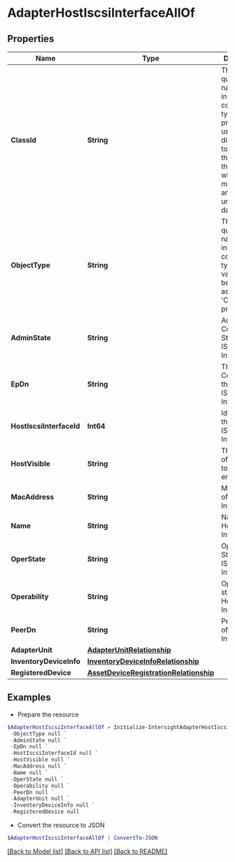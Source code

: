 # AdapterHostIscsiInterfaceAllOf
## Properties

Name | Type | Description | Notes
------------ | ------------- | ------------- | -------------
**ClassId** | **String** | The fully-qualified name of the instantiated, concrete type. This property is used as a discriminator to identify the type of the payload when marshaling and unmarshaling data. | [default to "adapter.HostIscsiInterface"]
**ObjectType** | **String** | The fully-qualified name of the instantiated, concrete type. The value should be the same as the &#39;ClassId&#39; property. | [default to "adapter.HostIscsiInterface"]
**AdminState** | **String** | Admin Configured State of Host ISCSI Interface. | [optional] [readonly] 
**EpDn** | **String** | The Endpoint Config Dn of the Host ISCSI Interface. | [optional] [readonly] 
**HostIscsiInterfaceId** | **Int64** | Identifier of the Host ISCSI Interface. | [optional] [readonly] 
**HostVisible** | **String** | The visibility of the Host to the endpoint. | [optional] [readonly] 
**MacAddress** | **String** | MAC address of Host ISCSI Interface. | [optional] [readonly] 
**Name** | **String** | Name of the Host ISCSI Interface. | [optional] [readonly] 
**OperState** | **String** | Operational State of Host ISCSI Interface. | [optional] [readonly] 
**Operability** | **String** | Operability status of Host ISCSI Interface. | [optional] [readonly] 
**PeerDn** | **String** | PeerPort Dn of Host ISCSI Interface. | [optional] [readonly] 
**AdapterUnit** | [**AdapterUnitRelationship**](AdapterUnitRelationship.md) |  | [optional] 
**InventoryDeviceInfo** | [**InventoryDeviceInfoRelationship**](InventoryDeviceInfoRelationship.md) |  | [optional] 
**RegisteredDevice** | [**AssetDeviceRegistrationRelationship**](AssetDeviceRegistrationRelationship.md) |  | [optional] 

## Examples

- Prepare the resource
```powershell
$AdapterHostIscsiInterfaceAllOf = Initialize-IntersightAdapterHostIscsiInterfaceAllOf  -ClassId null `
 -ObjectType null `
 -AdminState null `
 -EpDn null `
 -HostIscsiInterfaceId null `
 -HostVisible null `
 -MacAddress null `
 -Name null `
 -OperState null `
 -Operability null `
 -PeerDn null `
 -AdapterUnit null `
 -InventoryDeviceInfo null `
 -RegisteredDevice null
```

- Convert the resource to JSON
```powershell
$AdapterHostIscsiInterfaceAllOf | ConvertTo-JSON
```

[[Back to Model list]](../README.md#documentation-for-models) [[Back to API list]](../README.md#documentation-for-api-endpoints) [[Back to README]](../README.md)

